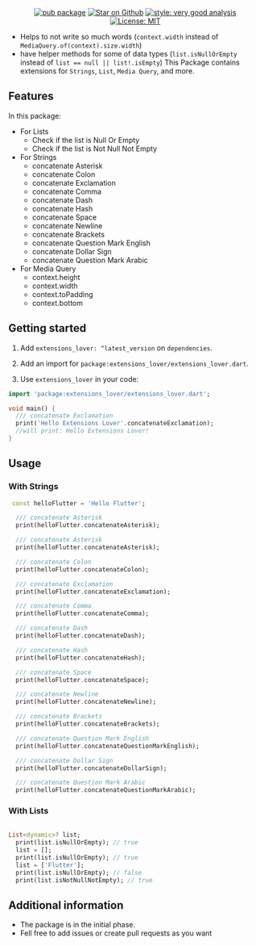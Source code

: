 <!--
This README describes the package. If you publish this package to pub.dev,
this README's contents appear on the landing page for your package.

For information about how to write a good package README, see the guide for
[writing package pages](https://dart.dev/guides/libraries/writing-package-pages).

For general information about developing packages, see the Dart guide for
[creating packages](https://dart.dev/guides/libraries/create-library-packages)
and the Flutter guide for
[developing packages and plugins](https://flutter.dev/developing-packages).
-->
<p align="center">
<!-- Package Link -->
<a href="https://pub.dev/packages/extensions_lover"><img src="https://img.shields.io/pub/v/extensions_lover.svg" alt="pub package"></a>
<!-- Stars on Github -->
<a href="https://github.com/AdelDaniel/extensions-lover"><img src="https://img.shields.io/github/stars/AdelDaniel/extensions-lover.svg?style=flat&logo=github&colorB=deeppink&label=stars" alt="Star on Github"></a>
<!-- very good analysis usages -->
<a href="https://pub.dev/packages/very_good_analysis"><img src="https://img.shields.io/badge/style-very_good_analysis-B22C89.svg" alt="style: very good analysis"></a>
<!-- MIT -->
<a href="https://opensource.org/licenses/MIT"><img src="https://img.shields.io/badge/license-MIT-purple.svg" alt="License: MIT"></a>
</p>

<!-- short description:  -->
- Helps to not write so much words (`context.width` instead of `MediaQuery.of(context).size.width`)
- have helper methods for some of data types (`list.isNullOrEmpty` instead of `list == null || list!.isEmpty`)
This Package contains extensions for `Strings`, `List`, `Media Query`, and more. 

## Features
In this package:
- For Lists
  - Check if the list is Null Or Empty
  - Check if the list is Not Null Not Empty
- For Strings 
  - concatenate Asterisk
  - concatenate Colon
  - concatenate Exclamation
  - concatenate Comma
  - concatenate Dash
  - concatenate Hash
  - concatenate Space
  - concatenate Newline
  - concatenate Brackets
  - concatenate Question Mark English
  - concatenate Dollar Sign
  - concatenate Question Mark Arabic
- For Media Query 
  - context.height
  - context.width
  - context.toPadding
  - context.bottom


## Getting started


1. Add `extensions_lover: ^latest_version` on `dependencies`.

2. Add an import for `package:extensions_lover/extensions_lover.dart`.

3. Use `extensions_lover` in your code:

```dart
import 'package:extensions_lover/extensions_lover.dart';

void main() {
  /// concatenate Exclamation
  print('Hello Extensions Lover'.concatenateExclamation);
  //will print: Hello Extensions Lover!
}
```


## Usage

### With Strings

```dart
 const helloFlutter = 'Hello Flutter';

  /// concatenate Asterisk
  print(helloFlutter.concatenateAsterisk);

  /// concatenate Asterisk
  print(helloFlutter.concatenateAsterisk);

  /// concatenate Colon
  print(helloFlutter.concatenateColon);

  /// concatenate Exclamation
  print(helloFlutter.concatenateExclamation);

  /// concatenate Comma
  print(helloFlutter.concatenateComma);

  /// concatenate Dash
  print(helloFlutter.concatenateDash);

  /// concatenate Hash
  print(helloFlutter.concatenateHash);

  /// concatenate Space
  print(helloFlutter.concatenateSpace);

  /// concatenate Newline
  print(helloFlutter.concatenateNewline);

  /// concatenate Brackets
  print(helloFlutter.concatenateBrackets);

  /// concatenate Question Mark English
  print(helloFlutter.concatenateQuestionMarkEnglish);

  /// concatenate Dollar Sign
  print(helloFlutter.concatenateDollarSign);

  /// concatenate Question Mark Arabic
  print(helloFlutter.concatenateQuestionMarkArabic);
```


### With Lists

```dart
    
List<dynamic>? list;
  print(list.isNullOrEmpty); // true
  list = [];
  print(list.isNullOrEmpty); // true
  list = ['Flutter'];
  print(list.isNullOrEmpty); // false
  print(list.isNotNullNotEmpty); // true

```


## Additional information
- The package is in the initial phase.
- Fell free to add issues or create pull requests as you want 
